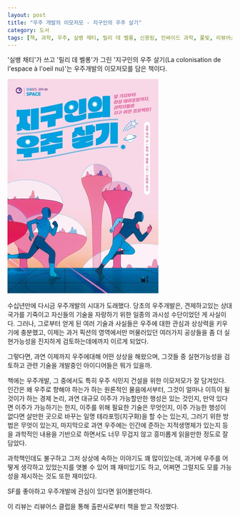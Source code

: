 ```yaml
---
layout: post
title: "우주 개발의 이모저모 - 지구인의 우주 살기"
category: 도서
tags: [책, 과학, 우주, 실뱅 채티, 릴리 데 벨롱, 신용림, 인싸이드 과학, 풀빛, 리뷰어스 클럽, 서평]
---
```


'실뱅 채티'가 쓰고
'릴리 데 벨롱'가 그린
'지구인의 우주 살기(La colonisation de l'espace à l'oeil nu)'는
우주개발의 이모저모를 담은 책이다.

![표지](/images/book/la-colonisation-de-l-espace-a-l-oeil-nu-book-h480.jpg)

수십년만에 다시금 우주개발의 시대가 도래했다.
당초의 우주개발은, 견제하고있는 상대 국가를 기죽이고 자신들의 기술을 자랑하기 위한
일종의 과시성 수단이었던 게 사실이다.
그러나, 그로부터 얻게 된 여러 기술과 사실들은 우주에 대한 관심과 상상력을 키우기에 충분했고,
이제는 과거 픽션의 영역에서만 머물러있던 여러가지 공상들을
좀 더 실현가능성을 진지하게 검토하는데에까지 이르게 되었다.

그렇다면, 과연 이제까지 우주에대해 어떤 상상을 해왔으며,
그것들 중 실현가능성을 검토하고 관련 기술을 개발중인 아이디어들은 뭐가 있을까.

책에는 우주개발, 그 중에서도 특히 우주 식민지 건설을 위한 이모저모가 잘 담겨있다.
인간은 왜 우주로 향해야 하는가 하는 원론적인 물음에서부터,
그것이 얼마나 이득이 될 것이가 하는 경제 논리,
과연 대규모 이주가 가능할만한 행성은 있는 것인지,
만약 있다면 이주가 가능하기는 한지,
이주를 위해 필요한 기술은 무엇인지,
이주 가능한 행성이 없다면 살만한 곳으로 바꾸는 일명 테라포밍(지구화)을 할 수는 있는지,
그러기 위한 방법은 무엇이 있는지,
마지막으로 과연 우주에는 인간에 준하는 지적생명체가 있는지 등을
과학적인 내용을 기반으로 하면서도 너무 무겁지 않고
흥미롭게 읽을만한 정도로 잘 담았다.

과학책인데도 불구하고 그저 상상에 속하는 이야기도 꽤 많이있는데,
과거에 우주를 어떻게 생각하고 있었는지를 엿볼 수 있어 꽤 재미있기도 하고,
어쩌면 그럴지도 모를 가능성을 제시하는 것도 또한 재미있다.

SF를 좋아하고 우주개발에 관심이 있다면 읽어볼만하다.



<div class="im im-info">
이 리뷰는 리뷰어스 클럽을 통해 출판사로부터 책을 받고 작성했다.
</div>
